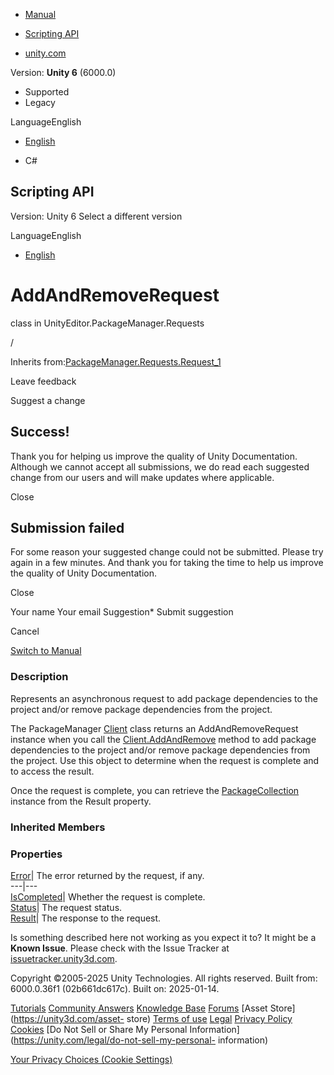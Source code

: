 [ ]()

  * [Manual](../Manual/index.html)
  * [Scripting API](../ScriptReference/index.html)

  * [unity.com](https://unity.com/)

Version: **Unity 6** (6000.0)

  * Supported
  * Legacy

LanguageEnglish

  * [English]()

  * C#

[ ](https://docs.unity3d.com)

## Scripting API

Version: Unity 6 Select a different version

LanguageEnglish

  * [English]()

# AddAndRemoveRequest

class in UnityEditor.PackageManager.Requests

/

Inherits
from:[PackageManager.Requests.Request_1](PackageManager.Requests.Request_1.html)

Leave feedback

Suggest a change

## Success!

Thank you for helping us improve the quality of Unity Documentation. Although
we cannot accept all submissions, we do read each suggested change from our
users and will make updates where applicable.

Close

## Submission failed

For some reason your suggested change could not be submitted. Please <a>try
again</a> in a few minutes. And thank you for taking the time to help us
improve the quality of Unity Documentation.

Close

Your name Your email Suggestion* Submit suggestion

Cancel

[Switch to Manual](../Manual/class-PackageManager.html "Go to PackageManager
Component in the Manual")

### Description

Represents an asynchronous request to add package dependencies to the project
and/or remove package dependencies from the project.

The PackageManager [Client](PackageManager.Client.html) class returns an
AddAndRemoveRequest instance when you call the
[Client.AddAndRemove](PackageManager.Client.AddAndRemove.html) method to add
package dependencies to the project and/or remove package dependencies from
the project. Use this object to determine when the request is complete and to
access the result.  
  
Once the request is complete, you can retrieve the
[PackageCollection](PackageManager.PackageCollection.html) instance from the
Result property.

### Inherited Members

### Properties

[Error](PackageManager.Requests.Request.Error.html)| The error returned by the
request, if any.  
---|---  
[IsCompleted](PackageManager.Requests.Request.IsCompleted.html)| Whether the
request is complete.  
[Status](PackageManager.Requests.Request.Status.html)| The request status.  
[Result](PackageManager.Requests.Request_1.Result.html)| The response to the
request.  
  
Is something described here not working as you expect it to? It might be a
**Known Issue**. Please check with the Issue Tracker at
[issuetracker.unity3d.com](https://issuetracker.unity3d.com).

Copyright ©2005-2025 Unity Technologies. All rights reserved. Built from:
6000.0.36f1 (02b661dc617c). Built on: 2025-01-14.

[Tutorials](https://unity3d.com/learn) [Community
Answers](https://answers.unity3d.com) [Knowledge
Base](https://support.unity3d.com/hc/en-us)
[Forums](https://forum.unity3d.com) [Asset Store](https://unity3d.com/asset-
store) [Terms of use](https://docs.unity3d.com/Manual/TermsOfUse.html)
[Legal](https://unity.com/legal) [Privacy
Policy](https://unity.com/legal/privacy-policy)
[Cookies](https://unity.com/legal/cookie-policy) [Do Not Sell or Share My
Personal Information](https://unity.com/legal/do-not-sell-my-personal-
information)

[Your Privacy Choices (Cookie Settings)](javascript:void\(0\);)

